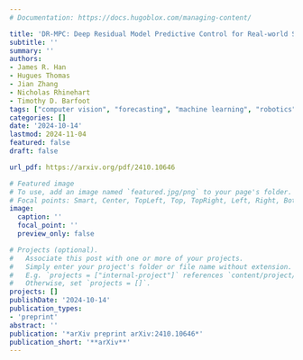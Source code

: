 ```yaml
---
# Documentation: https://docs.hugoblox.com/managing-content/

title: 'DR-MPC: Deep Residual Model Predictive Control for Real-world Social Navigation'
subtitle: ''
summary: ''
authors:
- James R. Han
- Hugues Thomas
- Jian Zhang
- Nicholas Rhinehart
- Timothy D. Barfoot
tags: ["computer vision", "forecasting", "machine learning", "robotics", "reinforcement learning"]
categories: []
date: '2024-10-14'
lastmod: 2024-11-04
featured: false
draft: false

url_pdf: https://arxiv.org/pdf/2410.10646

# Featured image
# To use, add an image named `featured.jpg/png` to your page's folder.
# Focal points: Smart, Center, TopLeft, Top, TopRight, Left, Right, BottomLeft, Bottom, BottomRight.
image:
  caption: ''
  focal_point: ''
  preview_only: false

# Projects (optional).
#   Associate this post with one or more of your projects.
#   Simply enter your project's folder or file name without extension.
#   E.g. `projects = ["internal-project"]` references `content/project/deep-learning/index.md`.
#   Otherwise, set `projects = []`.
projects: []
publishDate: '2024-10-14'
publication_types:
- 'preprint'
abstract: ''
publication: '*arXiv preprint arXiv:2410.10646*'
publication_short: '**arXiv**'
---
```

